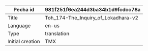 |Pecha id | 981f251f6ea244d3ba34b1d9fcdcc78a
| --- | --- 
|Title | Toh_174-The_Inquiry_of_Lokadhara-v2 
|Language | en-us
|Type | translation
|Initial creation | TMX